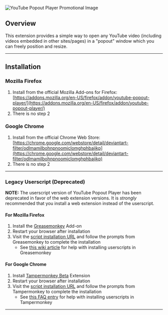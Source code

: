 ![YouTube Popout Player Promotional Image](https://raw.githubusercontent.com/rthaut/YouTubePopoutPlayer/development/resources/screenshots/preview.png)

## Overview
This extension provides a simple way to open any YouTube video (including videos embedded in other sites/pages) in a "popout" window which you can freely position and resize.

* * *

## Installation
### Mozilla Firefox
1. Install from the official Mozilla Add-ons for Firefox: [https://addons.mozilla.org/en-US/firefox/addon/youtube-popout-player/](https://addons.mozilla.org/en-US/firefox/addon/youtube-popout-player/)
1. There is no step 2

### Google Chrome
1. Install from the official Chrome Web Store: [https://chrome.google.com/webstore/detail/deviantart-filter/odlmamilbohnpnoomjclomghphbajikp](https://chrome.google.com/webstore/detail/deviantart-filter/odlmamilbohnpnoomjclomghphbajikp)
1. There is no step 2

* * *

### Legacy Userscript (Deprecated)
**NOTE:** The userscript version of YouTube Popout Player has been deprecated in favor of the web extension versions. It is *strongly* recommended that you install a web extension instead of the userscript.
#### For Mozilla Firefox
1. Install the [Greasemonkey](https://addons.mozilla.org/en-US/firefox/addon/greasemonkey) Add-on
1. Restart your browser after installation
1. Visit the [script installation URL](https://github.com/rthaut/YouTubePopoutPlayer/raw/development/dist/userscript/youtube_popout_player.user.js) and follow the prompts from Greasemonkey to complete the installation
    - See [this wiki article](https://wiki.greasespot.net/Greasemonkey_Manual:Installing_Scripts) for help with installing userscripts in Greasemonkey
#### For Google Chrome
1. Install [Tampermonkey Beta](https://chrome.google.com/webstore/detail/tampermonkey-beta/gcalenpjmijncebpfijmoaglllgpjagf) Extension
1. Restart your browser after installation
1. Visit the [script installation URL](https://github.com/rthaut/YouTubePopoutPlayer/raw/development/dist/userscript/youtube_popout_player.user.js) and follow the prompts from Tampermonkey to complete the installation
    - See [this FAQ entry](http://tampermonkey.net/faq.php#Q102) for help with installing userscripts in Tampermonkey

* * *
